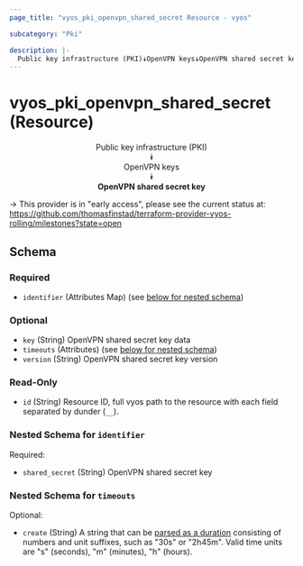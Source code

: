```yaml
---
page_title: "vyos_pki_openvpn_shared_secret Resource - vyos"

subcategory: "Pki"

description: |- 
  Public key infrastructure (PKI)⯯OpenVPN keys⯯OpenVPN shared secret key
---
```


# vyos_pki_openvpn_shared_secret (Resource)
<center>

Public key infrastructure (PKI)  
⯯  
OpenVPN keys  
⯯  
**OpenVPN shared secret key**


</center>

-> This provider is in "early access", please see the current status at: https://github.com/thomasfinstad/terraform-provider-vyos-rolling/milestones?state=open

## Schema

### Required

- `identifier` (Attributes Map) (see [below for nested schema](#nestedatt--identifier))

### Optional

- `key` (String) OpenVPN shared secret key data
- `timeouts` (Attributes) (see [below for nested schema](#nestedatt--timeouts))
- `version` (String) OpenVPN shared secret key version

### Read-Only

- `id` (String) Resource ID, full vyos path to the resource with each field separated by dunder (`__`).

<a id="nestedatt--identifier"></a>
### Nested Schema for `identifier`

Required:

- `shared_secret` (String) OpenVPN shared secret key


<a id="nestedatt--timeouts"></a>
### Nested Schema for `timeouts`

Optional:

- `create` (String) A string that can be [parsed as a duration](https://pkg.go.dev/time#ParseDuration) consisting of numbers and unit suffixes, such as &#34;30s&#34; or &#34;2h45m&#34;. Valid time units are &#34;s&#34; (seconds), &#34;m&#34; (minutes), &#34;h&#34; (hours).  
